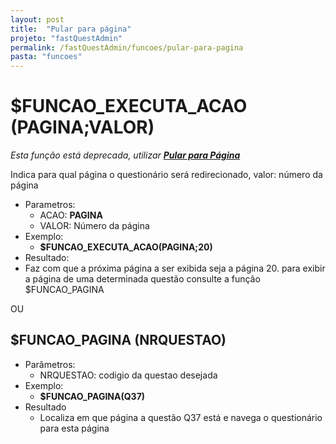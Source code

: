 ```yaml
---
layout: post
title:  "Pular para página"
projeto: "fastQuestAdmin"
permalink: /fastQuestAdmin/funcoes/pular-para-pagina
pasta: "funcoes"
---
```

# $FUNCAO_EXECUTA_ACAO (PAGINA;VALOR)
*Esta função está deprecada, utilizar **<a href="/fastQuestAdmin/funcoesv2/pularPagina">Pular para Página</a>***

Indica para qual página o questionário será redirecionado, valor: número da página

- Parametros: 
    - ACAO: **PAGINA**
    - VALOR: Número da página
- Exemplo:
    - **$FUNCAO_EXECUTA_ACAO(PAGINA;20)**
- Resultado:
 - Faz com que a próxima página a ser exibida seja a página 20. para exibir a página de uma determinada questão consulte a função $FUNCAO_PAGINA

OU

## $FUNCAO_PAGINA (NRQUESTAO)

- Parâmetros:
    - NRQUESTAO: codigio da questao desejada
- Exemplo:
    - **$FUNCAO_PAGINA(Q37)**
- Resultado
    - Localiza em que página a questão Q37 está e navega o questionário para esta página
